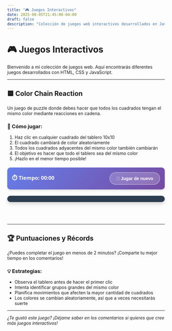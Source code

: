 ```yaml
---
title: "🎮 Juegos Interactivos"
date: 2025-08-05T21:45:00-04:00
draft: false
description: "Colección de juegos web interactivos desarrollados en JavaScript - Color Chain Reaction"
---
```


# 🎮 Juegos Interactivos

Bienvenido a mi colección de juegos web. Aquí encontrarás diferentes juegos desarrollados con HTML, CSS y JavaScript.

---

## 🟦 Color Chain Reaction

Un juego de puzzle donde debes hacer que todos los cuadrados tengan el mismo color mediante reacciones en cadena.

### 🎯 Cómo jugar:
1. Haz clic en cualquier cuadrado del tablero 10x10
2. El cuadrado cambiará de color aleatoriamente
3. Todos los cuadrados adyacentes del mismo color también cambiarán
4. El objetivo es hacer que todo el tablero sea del mismo color
5. ¡Hazlo en el menor tiempo posible!

<div id="color-chain-game">
    <div id="game-container">
        <div id="game-header">
            <div id="timer">⏱️ Tiempo: 00:00</div>
            <button id="reset-btn" onclick="resetGame()">🔄 Jugar de nuevo</button>
        </div>
        <div id="game-board"></div>
        <div id="game-status"></div>
    </div>
</div>

<style>
#color-chain-game {
    max-width: 600px;
    margin: 20px auto;
    text-align: center;
    font-family: 'Segoe UI', Tahoma, Geneva, Verdana, sans-serif;
}

#game-header {
    display: flex;
    justify-content: space-between;
    align-items: center;
    margin-bottom: 20px;
    padding: 15px;
    background: linear-gradient(135deg, #667eea 0%, #764ba2 100%);
    color: white;
    border-radius: 10px;
    box-shadow: 0 4px 6px rgba(0,0,0,0.1);
}

#timer {
    font-size: 1.2em;
    font-weight: bold;
}

#reset-btn {
    background: rgba(255,255,255,0.2);
    border: 2px solid rgba(255,255,255,0.3);
    color: white;
    padding: 10px 20px;
    border-radius: 25px;
    cursor: pointer;
    font-size: 1em;
    font-weight: bold;
    transition: all 0.3s ease;
}

#reset-btn:hover {
    background: rgba(255,255,255,0.3);
    transform: translateY(-2px);
    box-shadow: 0 4px 8px rgba(0,0,0,0.2);
}

#game-board {
    display: grid;
    grid-template-columns: repeat(10, 1fr);
    gap: 2px;
    background: #2c3e50;
    padding: 10px;
    border-radius: 10px;
    box-shadow: 0 6px 12px rgba(0,0,0,0.15);
    max-width: 500px;
    margin: 0 auto;
}

.game-cell {
    aspect-ratio: 1;
    border: none;
    cursor: pointer;
    border-radius: 4px;
    transition: all 0.2s ease;
    position: relative;
    overflow: hidden;
}

.game-cell:hover {
    transform: scale(0.95);
    box-shadow: 0 2px 4px rgba(0,0,0,0.3);
}

.game-cell.red {
    background: linear-gradient(135deg, #ff6b6b, #ee5a52);
}

.game-cell.green {
    background: linear-gradient(135deg, #51cf66, #40c057);
}

.game-cell.blue {
    background: linear-gradient(135deg, #339af0, #228be6);
}

.game-cell:active {
    transform: scale(0.9);
}

#game-status {
    margin-top: 20px;
    padding: 15px;
    border-radius: 10px;
    font-weight: bold;
    font-size: 1.1em;
}

.status-playing {
    background: linear-gradient(135deg, #4facfe 0%, #00f2fe 100%);
    color: white;
}

.status-won {
    background: linear-gradient(135deg, #43e97b 0%, #38f9d7 100%);
    color: white;
    animation: celebration 0.6s ease-in-out;
}

@keyframes celebration {
    0%, 100% { transform: scale(1); }
    50% { transform: scale(1.05); }
}

@media (max-width: 600px) {
    #game-header {
        flex-direction: column;
        gap: 10px;
    }
    
    #game-board {
        max-width: 350px;
    }
}
</style>

<script>
class ColorChainGame {
    constructor() {
        this.board = [];
        this.colors = ['red', 'green', 'blue'];
        this.size = 10;
        this.gameStartTime = null;
        this.gameRunning = false;
        this.timerInterval = null;
        this.animationFrame = null;
        
        this.initGame();
    }
    
    initGame() {
        this.generateBoard();
        this.renderBoard();
        this.updateStatus("¡Haz clic en un cuadrado para comenzar!");
        this.resetTimer();
    }
    
    generateBoard() {
        this.board = [];
        for (let i = 0; i < this.size; i++) {
            this.board[i] = [];
            for (let j = 0; j < this.size; j++) {
                this.board[i][j] = this.colors[Math.floor(Math.random() * this.colors.length)];
            }
        }
    }
    
    renderBoard() {
        const gameBoard = document.getElementById('game-board');
        gameBoard.innerHTML = '';
        
        for (let i = 0; i < this.size; i++) {
            for (let j = 0; j < this.size; j++) {
                const cell = document.createElement('button');
                cell.className = `game-cell ${this.board[i][j]}`;
                cell.onclick = () => this.cellClick(i, j);
                gameBoard.appendChild(cell);
            }
        }
    }
    
    cellClick(row, col) {
        if (!this.gameRunning) {
            this.startGame();
        }
        
        const originalColor = this.board[row][col];
        const newColor = this.getRandomColor();
        
        // Cambiar color del cuadrado clickeado y sus adyacentes del mismo color
        this.changeConnectedCells(row, col, originalColor, newColor);
        this.renderBoard();
        
        if (this.checkWin()) {
            this.endGame(true);
        }
    }
    
    changeConnectedCells(row, col, originalColor, newColor) {
        if (row < 0 || row >= this.size || col < 0 || col >= this.size) return;
        if (this.board[row][col] !== originalColor) return;
        
        this.board[row][col] = newColor;
        
        // Cambiar células adyacentes (arriba, abajo, izquierda, derecha)
        this.changeConnectedCells(row - 1, col, originalColor, newColor);
        this.changeConnectedCells(row + 1, col, originalColor, newColor);
        this.changeConnectedCells(row, col - 1, originalColor, newColor);
        this.changeConnectedCells(row, col + 1, originalColor, newColor);
    }
    
    getRandomColor() {
        return this.colors[Math.floor(Math.random() * this.colors.length)];
    }
    
    checkWin() {
        const firstColor = this.board[0][0];
        for (let i = 0; i < this.size; i++) {
            for (let j = 0; j < this.size; j++) {
                if (this.board[i][j] !== firstColor) {
                    return false;
                }
            }
        }
        return true;
    }
    
    startGame() {
        this.gameRunning = true;
        this.gameStartTime = performance.now(); // Usar performance.now() para mayor precisión
        this.startTimer();
        this.updateStatus("🎮 ¡Juego en progreso! Haz que todos los cuadrados sean del mismo color.");
    }
    
    endGame(won) {
        this.gameRunning = false;
        this.stopTimer();
        
        if (won) {
            const timeElapsed = this.getTimeElapsed();
            this.updateStatus(`🎉 ¡Felicitaciones! Completaste el juego en ${timeElapsed}`, 'won');
        }
    }
    
    startTimer() {
        // Función recursiva para un cronómetro más preciso
        const updateClock = () => {
            if (this.gameRunning) {
                this.updateTimer();
                this.animationFrame = requestAnimationFrame(updateClock);
            }
        };
        updateClock();
        
        // Backup con setInterval cada segundo
        this.timerInterval = setInterval(() => {
            if (this.gameRunning) {
                this.updateTimer();
            }
        }, 1000);
    }
    
    stopTimer() {
        if (this.timerInterval) {
            clearInterval(this.timerInterval);
            this.timerInterval = null;
        }
        if (this.animationFrame) {
            cancelAnimationFrame(this.animationFrame);
            this.animationFrame = null;
        }
    }
    
    resetTimer() {
        this.stopTimer();
        this.gameStartTime = null;
        document.getElementById('timer').textContent = '⏱️ Tiempo: 00:00';
    }
    
    updateTimer() {
        const timeElapsed = this.getTimeElapsed();
        document.getElementById('timer').textContent = `⏱️ Tiempo: ${timeElapsed}`;
    }
    
    getTimeElapsed() {
        if (!this.gameStartTime) return '00:00';
        
        // Usar performance.now() para cálculo más preciso
        const elapsed = Math.floor((performance.now() - this.gameStartTime) / 1000);
        const minutes = Math.floor(elapsed / 60).toString().padStart(2, '0');
        const seconds = (elapsed % 60).toString().padStart(2, '0');
        return `${minutes}:${seconds}`;
    }
    
    updateStatus(message, type = 'playing') {
        const statusElement = document.getElementById('game-status');
        statusElement.textContent = message;
        statusElement.className = `status-${type}`;
    }
    
    reset() {
        this.gameRunning = false;
        this.stopTimer();
        this.gameStartTime = null;
        this.resetTimer();
        this.initGame();
    }
}

// Inicializar el juego cuando se carga la página
let game;

document.addEventListener('DOMContentLoaded', function() {
    // Esperar un poco para asegurarse de que el DOM esté completamente cargado
    setTimeout(() => {
        if (document.getElementById('game-board')) {
            game = new ColorChainGame();
        }
    }, 100);
});

function resetGame() {
    if (game) {
        game.reset();
    }
}
</script>

---

## 🏆 Puntuaciones y Récords

¿Puedes completar el juego en menos de 2 minutos? ¡Comparte tu mejor tiempo en los comentarios!

### 💡 Estrategias:
- Observa el tablero antes de hacer el primer clic
- Intenta identificar grupos grandes del mismo color
- Planifica movimientos que afecten la mayor cantidad de cuadrados
- Los colores se cambian aleatoriamente, así que a veces necesitarás suerte

---

*¿Te gustó este juego? ¡Déjame saber en los comentarios si quieres que cree más juegos interactivos!*
